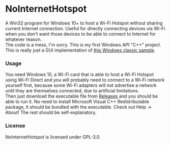 # NoInternetHotspot
A Win32 program for Windows 10+ to host a Wi-Fi Hotspot without sharing current Internet connection. Useful for directly connecting devices via Wi-Fi when you don't want those devices to be able to connect to Internet for whatever reason.\
The code is a mess, I'm sorry. This is my first Windows API "C++" project.\
This is really just a GUI implementation of [this Windows classic sample](https://github.com/microsoft/Windows-classic-samples/tree/main/Samples/WiFiDirectLegacyAP).

### Usage
You need Windows 10, a Wi-Fi card that is able to host a Wi-Fi Hotspot using Wi-Fi Direct and you will probably need to connect to a Wi-Fi network yourself first, because some Wi-Fi adapters will not advertise a network until they are themselves connected, due to artificial limitations.\
Then just download the executable file from [Releases](https://github.com/kabanod1m/NoInternetHotspot/releases) and you should be able to run it. No need to install Microsoft Visual C++ Redistributable package, it should be bundled with the executable. Check out Help -> About! The rest should be self-explanatory.

### License
NoInternetHotspot is licensed under GPL-3.0.
